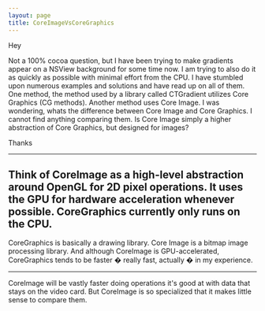 ```yaml
---
layout: page
title: CoreImageVsCoreGraphics
---
```


Hey

Not a 100% cocoa question, but I have been trying to make gradients appear on a NSView background for some time now. I am trying to also do it as quickly as possible with minimal effort from the CPU. I have stumbled upon numerous examples and solutions and have read up on all of them. One method, the method used by a library called CTGradient utilizes Core Graphics (CG methods). Another method uses Core Image. I was wondering, whats the difference between Core Image and Core Graphics. I cannot find anything comparing them. Is Core Image simply a higher abstraction of Core Graphics, but designed for images?

Thanks

----
Think of CoreImage as a high-level abstraction around OpenGL for 2D pixel operations. It uses the GPU for hardware acceleration whenever possible. CoreGraphics currently only runs on the CPU.
----

CoreGraphics is basically a drawing library. Core Image is a bitmap image processing library. And although CoreImage is GPU-accelerated, CoreGraphics tends to be faster � really fast, actually � in my experience.

----
CoreImage will be vastly faster doing operations it's good at with data that stays on the video card. But CoreImage is so specialized that it makes little sense to compare them.

